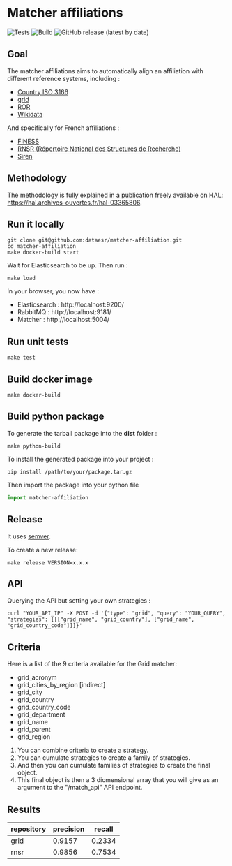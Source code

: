 # Matcher affiliations

![Tests](https://github.com/dataesr/matcher-affiliation/actions/workflows/tests.yml/badge.svg)
![Build](https://github.com/dataesr/matcher-affiliation/actions/workflows/build.yml/badge.svg)
![GitHub release (latest by date)](https://img.shields.io/github/v/release/dataesr/matcher-affiliation?display_name=tag)

## Goal

The matcher affiliations aims to automatically align an affiliation with different reference systems, including :

- [Country ISO 3166](https://en.wikipedia.org/wiki/ISO_3166)
- [grid](https://grid.ac/)
- [ROR](https://ror.org/)
- [Wikidata](https://www.wikidata.org/)

And specifically for French affiliations :

- [FINESS](https://www.data.gouv.fr/fr/datasets/finess-extraction-du-fichier-des-etablissements)
- [RNSR (Répertoire National des Structures de Recherche)](https://appliweb.dgri.matchereducation.fr/rnsr/)
- [Siren](https://www.sirene.fr/sirene/public/accueil)

## Methodology

The methodology is fully explained in a publication freely available on HAL:
https://hal.archives-ouvertes.fr/hal-03365806.

## Run it locally

```shell
git clone git@github.com:dataesr/matcher-affiliation.git
cd matcher-affiliation
make docker-build start
```

Wait for Elasticsearch to be up. Then run :

```shell
make load
```

In your browser, you now have :

- Elasticsearch : http://localhost:9200/
- RabbitMQ : http://localhost:9181/
- Matcher : http://localhost:5004/

## Run unit tests

```shell
make test
```

## Build docker image

```shell
make docker-build
```

## Build python package

To generate the tarball package into the **dist** folder :

```shell
make python-build
```

To install the generated package into your project :

```shell
pip install /path/to/your/package.tar.gz
```

Then import the package into your python file

```python
import matcher-affiliation
```

## Release

It uses [semver](https://semver.org/).

To create a new release:
```shell
make release VERSION=x.x.x
```

## API

Querying the API but setting your own strategies :

`curl "YOUR_API_IP" -X POST -d '{"type": "grid", "query": "YOUR_QUERY", "strategies": [[["grid_name", "grid_country"], ["grid_name", "grid_country_code"]]]}'`


## Criteria

Here is a list of the 9 criteria available for the Grid matcher:
* grid_acronym
* grid_cities_by_region [indirect]
* grid_city
* grid_country
* grid_country_code
* grid_department
* grid_name
* grid_parent
* grid_region


1. You can combine criteria to create a strategy.
2. You can cumulate strategies to create a family of strategies.
3. And then you can cumulate families of strategies to create the final object.
4. This final object is then a 3 dicmensional array that you will give as an argument to the "/match_api" API endpoint.


## Results

| repository | precision | recall |
| ----- | ----- | ----- |
| grid | 0.9157 | 0.2334 |
| rnsr | 0.9856 | 0.7534 |
